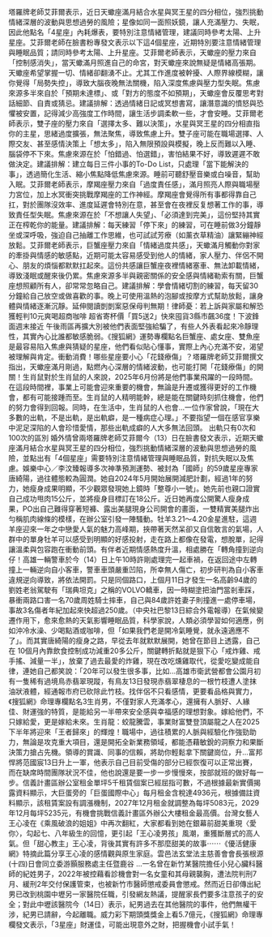 塔羅牌老師艾菲爾表示，近日天蠍座滿月結合水星與冥王星的四分相位，強烈挑動情緒深層的波動與思想過勞的風險；星像如同一面照妖鏡，讓人充滿壓力、失眠，因此他點名「4星座」內耗爆表，要特別注意情緒管理，建議同時參考太陽、上升星座。艾菲爾老師在臉書粉專發文表示以下這4個星座，近期特別要注意情緒管理與睡眠品質；請同時參考太陽、上升星座。艾菲爾老師表示，天蠍座的壓力來自「控制感消失」，當天蠍滿月照進自己的命宮，對天蠍座來說無疑是情緒高張期。天蠍座希望掌握一切、情緒卻翻湧不止。尤其工作進度被幹擾、人際界線模糊，讓你覺得「局勢失控」，導致大腦夜晚無法關機，陷入深度焦慮與壓力型失眠。焦慮來源多半來自於「預期未達標」、或「對方的態度不如預期」，天蠍座會反覆思考對話細節、自責或猜忌。建議排解：透過情緒日記或冥想書寫，讓潛意識的憤怒與恐懼被安置，記得減少高強度工作時間，讓生活步調柔軟一些，才會安睡。艾菲爾老師表示，雙子座的壓力來自「選擇太多、難以決策」，水星與冥王星的四分相直指你的主星，思緒過度擴張，無法聚焦，導致焦慮上升。雙子座可能在職場選擇、人際交友、甚至感情決策上「想太多」，陷入無限預設與模擬，晚上反而難以入睡、腦袋停不下來。焦慮來源在於「怕錯過、怕選錯」，害怕結果不好，導致遲遲不敢做決定。建議排解：建立每日三件小事的To-Do List，只處理「當下能解決的事」，透過簡化生活、縮小焦點降低焦慮來源。睡前可聽舒壓音樂或白噪音，幫助入眠。艾菲爾老師表示，摩羯座壓力來自「過度責任感」，滿月照亮人際與職場壓力宮位，加上水冥衝突挑戰摩羯座的工作神經。摩羯座會覺得所有事都得靠自己扛，對於團隊沒效率、進度延遲會特別在意，甚至會在夜裡反复想著工作的事，導致責任型失眠。焦慮來源在於「不想讓人失望」、「必須達到完美」，這份堅持其實正在榨乾你的能量。建議排解：每天練習「停下來」的練習，可在睡前做3分鐘靜坐或深呼吸，強迫自己抽離工作思維，也可試試芳療（如薰衣草精油）讓緊繃神經放鬆。艾菲爾老師表示，巨蟹座壓力來自「情緒過度共感」，天蠍滿月觸動你對家的牽掛與情感的敏感點，近期可能太容易感受到他人的情緒，家人壓力、伴侶不開心、朋友的煩惱都默默扛起來。這份共感讓巨蟹座夜裡情緒塞車、無法卸載情緒，導致淺眠或醒來後仍累。焦慮來源多半與親密關係的安全感與情緒勒索有關，巨蟹座想照顧所有人，卻常常忽略自己。建議排解：學會情緒切割的練習，每天留30分鐘給自己放空或做喜歡的事。晚上可使用溫熱的泡腳或按摩方式幫助放鬆，讓身體與情緒逐漸沉靜。延伸閱讀剴剴案惡保母判無期！律師憂：若上訴與家屬和解恐獲輕判10元爽喝超商咖啡 超省寄杯價「買5送2」快來囤貨3縣市飆36度！下波鋒面週末接近 午後雨區再擴大別被他們表面堅強給騙了，有些人外表看起來冷靜理性，其實內心比誰都敏感脆弱。《搜狐網》運勢專欄點名巨蟹座、處女座、雙魚座是最容易陷入焦慮與猜疑的星座，他們看似貼心懂事，實際上內心充滿不安，渴望被理解與肯定。衝動消費！哪些星座要小心「花錢療傷」？塔羅牌老師艾菲爾撰文指出，天蠍座滿月剛過，點燃內心深層的情緒波動，也可能打開「花錢療傷」的開關！生肖鼠對於生肖鼠的人來說，2025年6月份將是他們事業飛躍的一段時間。在這段時間裡，事業上可能會迎來重要的機會，無論是升遷或獲得更好的工作機會，都有可能接踵而至。生肖鼠的人精明能幹，總是能在關鍵時刻抓住機會，他們的努力會得到回報。同時，在生活中，生肖鼠的人也會...一位作家曾說，「現在大多數的出軌，不是出軌，是出軌癖，是一種病症心理。」不要指望一個在感官享樂中泥足深陷的人會珍惜愛情，那些出軌成癖的人大多無法回頭。 出軌只有0次和100次的區別 婚外情曾兩塔羅牌老師艾菲爾今（13）日在臉書發文表示，近期天蠍座滿月結合水星與冥王星的四分相位，強烈挑動情緒深層的波動與思想過勞的風險，並點出有「4個星座」需要特別注意情緒管理與睡眠品質，對抗失眠以及焦慮。娛樂中心／李汶臻報導多次神準預測運勢、被封為「國師」的59歲星座專家唐綺陽，過往體態較為圓潤。她自2024年5月開始展開減肥計劃，經過1年的努力，她瘦身成果明顯，不少觀眾發現她上鏡時「整尊小一號」。她先前也親口證實自己成功甩肉15公斤，並將瘦身目標訂在18公斤。近日她再度公開驚人瘦身成果，PO出自己難得穿著短褲、露出美腿現身公司開會的畫面，一雙精實美腿炸出勻稱肌肉線條的模樣，在辦公室引發一陣騷動。牡羊3.21～4.20金星進駐，這週羊座迎來一年之中戀愛人氣的魅力高峰期，挾帶著天然呆卻又自信敢言的氣場，人群中的單身牡羊可以感受到明顯的好感投射，走在路上都像在發電，想脫單，記得讓溫柔與包容跑在衝動前頭。有伴者近期情感熱度升溫，相處勝在「轉角撞到逆向仔！高雄一輛警車於今（14）日上午10時許剛處理完一起車禍，在返回途中左轉撞上一輛逆向自小客車，警車車頭嚴重凹陷，所幸無人傷亡，初步研判為自小客車違規逆向導致，將依法開罰。只是同個路口，上個月11日才發生一名高齡94歲的劉姓老翁駕駛有「瑞典坦克」之稱的VOLVO轎車，因一時糊塗把油門當剎車踩，暴衝兩路口害一名70歲周姓騎士摔車，自己與84歲許姓妻子則撞進一處停車場，事故3名傷者年紀加起來快超過250歲。（中央社巴黎13日綜合外電報導）在氣候變遷作用下，愈來愈熱的天氣影響睡眠品質，科學家說，人類必須學習如何適應，例如沖冷水澡、少喝點酒或咖啡，但「如果我們老是開冷氣睡覺，就永遠適應不了」。而其實唐綺陽的瘦身之路，早從去年就默默展開，她曾在節目上透露，自己在 10個月內靠飲食控制成功減重20多公斤，關鍵轉折點就是狠下心「戒炸雞、戒手搖、減量一半」，放棄了過去最愛的炸雞，現在改吃燻雞取代，從愛吃變成能自律，連她自己都笑說：「20年可以發生很多事，比如...高雄市衛武營都會公園月初有一隻稀有過境鳥赤翡翠現蹤，有鳥友13日發現赤翡翠棲息的一根竹枝遭人塗抹油狀液體，經通報市府已砍除此竹枝。找伴侶不只看感情，更要看品格與實力，《搜狐網》命理專欄點名3生肖男，不僅對家人充滿孝心，還擁有人脈好、人緣佳、財運強的特質，是能給另一半帶來安全感與幸福感的理想對象。嫁給他們，不只嫁給愛，更是嫁給未來。生肖龍：蛟龍騰雲，事業財富雙登頂屬龍之人在2025下半年將迎來「王者歸來」的輝煌！職場中，過往積累的人脈與經驗化作強勁助力，無論是攻克重大項目，還是開拓全新業務領域，都能憑藉敏銳的洞察力和果斷決策力搶占先機。領導的賞識、同事的信賴，將助你輕鬆拿下關鍵崗位，升...富邦悍將范國宸13日升上一軍，他表示自己目前受傷的部分已經恢復可以正常出賽，而在缺席時間團隊狀況不佳，他也說還是要一步一步慢慢來，按部就班的做好每一步。信義計畫區辦公室租金單坪5千租賃個案已經屈指可數，不過根據最新實價揭露資料顯示，大巨蛋旁的「巨蛋國際中心」每月租金含稅達4936元，根據備註資料顯示，該租賃案設有調漲機制，2027年12月租金就調整為每坪5083元，2029年12月每坪5235元，有機會挑戰信義計畫區外辦公大樓租金最高價。台灣女藝人王心凌在《乘風破浪的姐姐》中再次翻紅，大家都看到她在銀幕前甜美重現〈愛你〉，勾起七、八年級生的回憶，更引起「王心凌男孩」風潮，重獲斷層式的高人氣。但「甜心教主」王心凌，背後其實有許多不那麼甜美的故事⋯⋯《優活健康網》特摘此篇分享王心凌的感情觀與原生家庭。雲邑法玄堂法主慈善會會長張根源(十四)日會同立委游顥服務處主任暨鹿谷 ...一名曾在新竹某醫院擔任小兒心臟科醫師的紀姓男子，2022年被控藉看診機會對一名女童和其母親襲胸，遭法院判刑7月、緩刑2年交付保護管束，也被新竹市醫師懲戒委員會懲戒。然而近日卻傳出紀男已改到桃園中壢另一家醫院任職，引發網友熱議，提醒家長們要多注意孩子的安全；對此中壢該醫院今（14日）表示，紀男過去在其他醫院的事件，他們無權干涉，紀男已請辭，今起離職。威力彩下期頭獎獎金上看5.7億元，《搜狐網》命理專欄發文表示，「3星座」財運佳，可能出現意外之財，把握機會小試手氣！